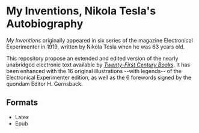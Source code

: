 # My Inventions, Nikola Tesla's Autobiography


*My Inventions* originally appeared in six series of the magazine Electronical Experimenter in 1919, written by Nikola Tesla when he was 63 years old. 


This repository propose an extended and edited version of the nearly unabridged electronic text available by *[Twenty-First Century Books](http://www.tfcbooks.com/special/my_inventions_index.htm)*. It has been enhanced with the 16 original illustrations --with legends-- of the Electronical Experimenter edition, as well as the 6 forewords signed by the quondam Editor H. Gernsback.

## Formats


* Latex
* Epub
